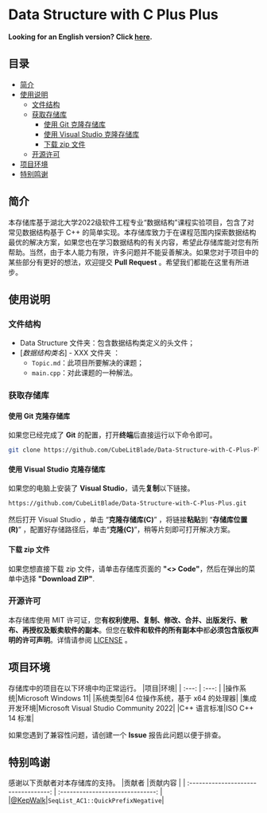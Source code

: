 # Data Structure with C Plus Plus

**Looking for an English version? Click [here](../README.md).**

## 目录

- [简介](#简介)
- [使用说明](#使用说明)
  - [文件结构](#文件结构)
  - [获取存储库](#获取存储库)
    - [使用 Git 克隆存储库](#使用-git-克隆存储库)
    - [使用 Visual Studio 克隆存储库](#使用-visual-studio-克隆存储库)
    - [下载 zip 文件](#下载-zip-文件)
  - [开源许可](#开源许可)
- [项目环境](#项目环境)
- [特别鸣谢](#特别鸣谢)

## 简介

本存储库基于湖北大学2022级软件工程专业“数据结构”课程实验项目，包含了对常见数据结构基于 C++ 的简单实现。本存储库致力于在课程范围内探索数据结构最优的解决方案，如果您也在学习数据结构的有关内容，希望此存储库能对您有所帮助。当然，由于本人能力有限，许多问题并不能妥善解决。如果您对于项目中的某些部分有更好的想法，欢迎提交 **Pull Request** 。希望我们都能在这里有所进步。

## 使用说明

### 文件结构

- Data Structure 文件夹：包含数据结构类定义的头文件；
- [*数据结构类名*] - XXX 文件夹 ：
  - `Topic.md`：此项目所要解决的课题；
  - `main.cpp`：对此课题的一种解法。

### 获取存储库

#### 使用 Git 克隆存储库

如果您已经完成了 **Git** 的配置，打开**终端**后直接运行以下命令即可。

```bash
git clone https://github.com/CubeLitBlade/Data-Structure-with-C-Plus-Plus.git
```

#### 使用 Visual Studio 克隆存储库

如果您的电脑上安装了 **Visual Studio**，请先**复制**以下链接。

```bash
https://github.com/CubeLitBlade/Data-Structure-with-C-Plus-Plus.git
```

然后打开 Visual Studio ，单击 “**克隆存储库(C)**” ，将链接**粘贴**到 “**存储库位置(R)**” ，配置好存储路径后，单击“**克隆(C)**”，稍等片刻即可打开解决方案。

#### 下载 zip 文件

如果您想直接下载 zip 文件，请单击存储库页面的 **"<> Code"**，然后在弹出的菜单中选择 **"Download ZIP"**. 

### 开源许可

本存储库使用 MIT 许可证，您**有权利使用、复制、修改、合并、出版发行、散布、再授权及贩卖软件的副本**。但您在**软件和软件的所有副本中**都**必须包含版权声明的许可声明**。详情请参阅 [LICENSE](../LICENSE.txt) 。

## 项目环境

存储库中的项目在以下环境中均正常运行。
|项目|环境|
| :---: | :---: |
|操作系统|Microsoft Windows 11|
|系统类型|64 位操作系统，基于 x64 的处理器|
|集成开发环境|Microsoft Visual Studio Community 2022|
|C++ 语言标准|ISO C++ 14 标准|

如果您遇到了兼容性问题，请创建一个 **Issue** 报告此问题以便于排查。

## 特别鸣谢

感谢以下贡献者对本存储库的支持。
|贡献者                                |贡献内容                           |
| :----------------------------------: | :------------------------------: |
|[@KepWalk](https://github.com/KepWalk)|`SeqList_AC1::QuickPrefixNegative`|
